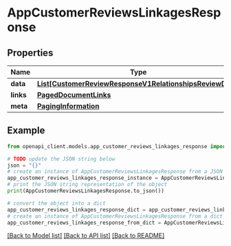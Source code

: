 # AppCustomerReviewsLinkagesResponse


## Properties

Name | Type | Description | Notes
------------ | ------------- | ------------- | -------------
**data** | [**List[CustomerReviewResponseV1RelationshipsReviewData]**](CustomerReviewResponseV1RelationshipsReviewData.md) |  | 
**links** | [**PagedDocumentLinks**](PagedDocumentLinks.md) |  | 
**meta** | [**PagingInformation**](PagingInformation.md) |  | [optional] 

## Example

```python
from openapi_client.models.app_customer_reviews_linkages_response import AppCustomerReviewsLinkagesResponse

# TODO update the JSON string below
json = "{}"
# create an instance of AppCustomerReviewsLinkagesResponse from a JSON string
app_customer_reviews_linkages_response_instance = AppCustomerReviewsLinkagesResponse.from_json(json)
# print the JSON string representation of the object
print(AppCustomerReviewsLinkagesResponse.to_json())

# convert the object into a dict
app_customer_reviews_linkages_response_dict = app_customer_reviews_linkages_response_instance.to_dict()
# create an instance of AppCustomerReviewsLinkagesResponse from a dict
app_customer_reviews_linkages_response_from_dict = AppCustomerReviewsLinkagesResponse.from_dict(app_customer_reviews_linkages_response_dict)
```
[[Back to Model list]](../README.md#documentation-for-models) [[Back to API list]](../README.md#documentation-for-api-endpoints) [[Back to README]](../README.md)


